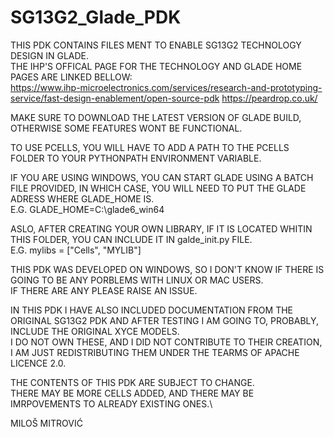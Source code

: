 # SG13G2_Glade_PDK
THIS PDK CONTAINS FILES MENT TO ENABLE SG13G2 TECHNOLOGY DESIGN IN GLADE.\
THE IHP'S OFFICAL PAGE FOR THE TECHNOLOGY AND GLADE HOME PAGES ARE LINKED BELLOW:\
https://www.ihp-microelectronics.com/services/research-and-prototyping-service/fast-design-enablement/open-source-pdk
https://peardrop.co.uk/

MAKE SURE TO DOWNLOAD THE LATEST VERSION OF GLADE BUILD, OTHERWISE SOME FEATURES WONT BE FUNCTIONAL.

TO USE PCELLS, YOU WILL HAVE TO ADD A PATH TO THE PCELLS FOLDER TO YOUR PYTHONPATH ENVIRONMENT VARIABLE.

IF YOU ARE USING WINDOWS, YOU CAN START GLADE USING A BATCH FILE PROVIDED, IN WHICH CASE, YOU WILL NEED TO PUT THE GLADE ADRESS WHERE GLADE_HOME IS.\
E.G. GLADE_HOME=C:\glade6_win64

ASLO, AFTER CREATING YOUR OWN LIBRARY, IF IT IS LOCATED WHITIN THIS FOLDER, YOU CAN INCLUDE IT IN galde_init.py FILE.\
E.G. mylibs = ["Cells", "MYLIB"]

THIS PDK WAS DEVELOPED ON WINDOWS, SO I DON'T KNOW IF THERE IS GOING TO BE ANY PORBLEMS WITH LINUX OR MAC USERS.\
IF THERE ARE ANY PLEASE RAISE AN ISSUE.

IN THIS PDK I HAVE ALSO INCLUDED DOCUMENTATION FROM THE ORIGINAL SG13G2 PDK AND AFTER TESTING I AM GOING TO, PROBABLY, INCLUDE THE ORIGINAL XYCE MODELS.\
I DO NOT OWN THESE, AND I DID NOT CONTRIBUTE TO THEIR CREATION, I AM JUST REDISTRIBUTING THEM UNDER THE TEARMS OF APACHE LICENCE 2.0.

THE CONTENTS OF THIS PDK ARE SUBJECT TO CHANGE.\
THERE MAY BE MORE CELLS ADDED, AND THERE MAY BE IMRPOVEMENTS TO ALREADY EXISTING ONES.\

MILOŠ MITROVIĆ

